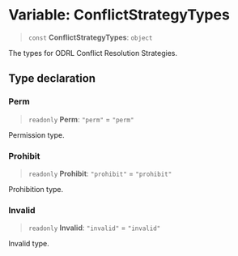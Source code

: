 # Variable: ConflictStrategyTypes

> `const` **ConflictStrategyTypes**: `object`

The types for ODRL Conflict Resolution Strategies.

## Type declaration

### Perm

> `readonly` **Perm**: `"perm"` = `"perm"`

Permission type.

### Prohibit

> `readonly` **Prohibit**: `"prohibit"` = `"prohibit"`

Prohibition type.

### Invalid

> `readonly` **Invalid**: `"invalid"` = `"invalid"`

Invalid type.
